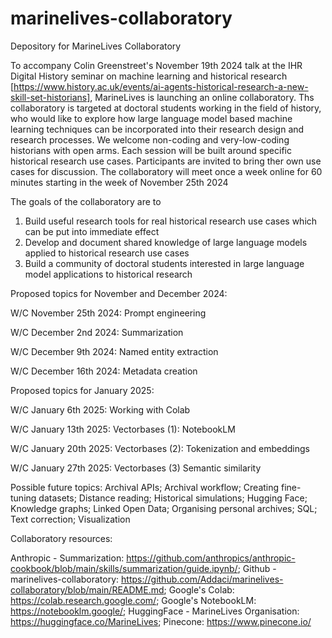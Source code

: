 # marinelives-collaboratory
Depository for MarineLives Collaboratory

To accompany Colin Greenstreet's November 19th 2024 talk at the IHR Digital History seminar on machine learning and historical research [https://www.history.ac.uk/events/ai-agents-historical-research-a-new-skill-set-historians], MarineLives is launching an online collaboratory.
Ths collaboratory is targeted at doctoral students working in the field of history, who would like to explore how large language model based machine learning techniques can be incorporated into their research design and research processes.
We welcome non-coding and very-low-coding historians with open arms. Each session will be built around specific historical research use cases. Participants are invited to bring ther own use cases for discussion.
The collaboratory will meet once a week online for 60 minutes starting in the week of November 25th 2024

The goals of the collaboratory are to
1. Build useful research tools for real historical research use cases which can be put into immediate effect
2. Develop and document shared knowledge of large language models applied to historical research use cases
3. Build a community of doctoral students interested in large language model applications to historical research

Proposed topics for November and December 2024:

W/C November 25th 2024: Prompt engineering

W/C December 2nd 2024:  Summarization

W/C December 9th 2024: Named entity extraction

W/C December 16th 2024: Metadata creation

Proposed topics for January 2025:

W/C January 6th 2025: Working with Colab

W/C January 13th 2025: Vectorbases (1): NotebookLM

W/C January 20th 2025: Vectorbases (2): Tokenization and embeddings

W/C January 27th 2025: Vectorbases (3) Semantic similarity

Possible future topics: Archival APIs; Archival workflow; Creating fine-tuning datasets; Distance reading; Historical simulations; Hugging Face; Knowledge graphs; Linked Open Data; Organising personal archives; SQL; Text correction; Visualization

Collaboratory resources:

Anthropic - Summarization: https://github.com/anthropics/anthropic-cookbook/blob/main/skills/summarization/guide.ipynb/; Github - marinelives-collaboratory: https://github.com/Addaci/marinelives-collaboratory/blob/main/README.md; Google's Colab: https://colab.research.google.com/; Google's NotebookLM: https://notebooklm.google/; HuggingFace - MarineLives Organisation: https://huggingface.co/MarineLives; Pinecone: https://www.pinecone.io/





